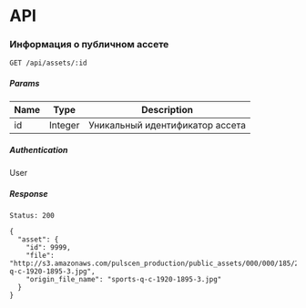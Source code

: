 # API

### Информация о публичном ассете

`GET /api/assets/:id`

##### Params
Name | Type | Description
---- | ---- | -----------
id | Integer | Уникальный идентификатор ассета

##### Authentication
User

##### Response
```
Status: 200

{
  "asset": {
    "id": 9999,
    "file": "http://s3.amazonaws.com/pulscen_production/public_assets/000/000/185/2fc7__sports-q-c-1920-1895-3.jpg",
    "origin_file_name": "sports-q-c-1920-1895-3.jpg"
  }
}
```
